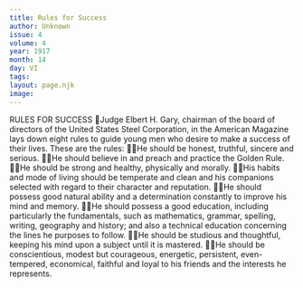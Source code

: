 ```yaml
---
title: Rules for Success
author: Unknown
issue: 4
volume: 4
year: 1917
month: 14
day: VI
tags:
layout: page.njk
image:
---
```

RULES FOR SUCCESS Judge Elbert H. Gary, chairman of the board of directors of the United States Steel Corporation, in the American Magazine lays down eight rules to guide young men who desire to make a success of their lives. These are the rules: He should be honest, truthful, sincere and serious. He should believe in and preach and practice the Golden Rule. He should be strong and healthy, physically and morally. His habits and mode of living should be temperate and clean and his companions selected with regard to their character and reputation. He should possess good natural ability and a determination constantly to improve his mind and memory. He should possess a good education, including particularly the fundamentals, such as mathematics, grammar, spelling, writing, geography and history; and also a technical education concerning the lines he purposes to follow. He should be studious and thoughtful, keeping his mind upon a subject until it is mastered. He should be conscientious, modest but courageous, energetic, persistent, even-tempered, economical, faithful and loyal to his friends and the interests he represents. 
